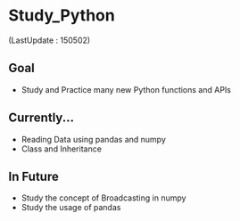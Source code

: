 # Study_Python
(LastUpdate : 150502)

## Goal 
* Study and Practice many new Python functions and APIs 

## Currently... 
* Reading Data using pandas and numpy 
* Class and Inheritance

## In Future 
* Study the concept of Broadcasting in numpy 
* Study the usage of pandas
